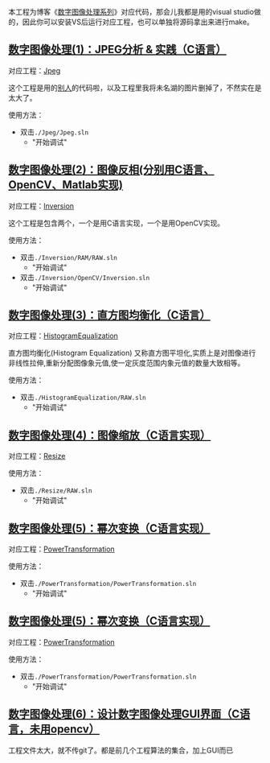 本工程为博客《[数字图像处理系列](https://blog.csdn.net/zhaodongyu_ak47/category_10138770.html)》对应代码，那会儿我都是用的visual studio做的，因此你可以安装VS后运行对应工程，也可以单独将源码拿出来进行make。

## [数字图像处理(1)：JPEG分析 & 实践（C语言）](https://blog.csdn.net/ZhaoDongyu_AK47/article/details/106971801?spm=1001.2014.3001.5502)

对应工程：[Jpeg](./Jpeg/)

这个工程是用的[别人](http://thecodeway.com/blog/?p=69)的代码啦，以及工程里我将未名湖的图片删掉了，不然实在是太大了。

使用方法：
- 双击`./Jpeg/Jpeg.sln`
    - "开始调试"

## [数字图像处理(2)：图像反相(分别用C语言、OpenCV、Matlab实现)](https://blog.csdn.net/ZhaoDongyu_AK47/article/details/106972830?spm=1001.2014.3001.5502)

对应工程：[Inversion](./Inversion/)

这个工程是包含两个，一个是用C语言实现，一个是用OpenCV实现。

使用方法：
- 双击`./Inversion/RAM/RAW.sln`
    - "开始调试"
- 双击`./Inversion/OpenCV/Inversion.sln`
    - "开始调试"

## [数字图像处理(3)：直方图均衡化（C语言）](https://blog.csdn.net/ZhaoDongyu_AK47/article/details/106973312)

对应工程：[HistogramEqualization](./HistogramEqualization/)

直方图均衡化(Histogram Equalization) 又称直方图平坦化,实质上是对图像进行非线性拉伸,重新分配图像象元值,使一定灰度范围内象元值的数量大致相等。

使用方法：
- 双击`./HistogramEqualization/RAW.sln`
    - "开始调试"

## [数字图像处理(4)：图像缩放（C语言实现）](https://blog.csdn.net/ZhaoDongyu_AK47/article/details/106973433)

对应工程：[Resize](./Resize/)

使用方法：
- 双击`./Resize/RAW.sln`
    - "开始调试"

## [数字图像处理(5)：幂次变换（C语言实现）](https://blog.csdn.net/ZhaoDongyu_AK47/article/details/106973554)

对应工程：[PowerTransformation](./PowerTransformation/)

使用方法：
- 双击`./PowerTransformation/PowerTransformation.sln`
    - "开始调试"

## [数字图像处理(5)：幂次变换（C语言实现）](https://blog.csdn.net/ZhaoDongyu_AK47/article/details/106973554)

对应工程：[PowerTransformation](./PowerTransformation/)

使用方法：
- 双击`./PowerTransformation/PowerTransformation.sln`
    - "开始调试"

## [数字图像处理(6)：设计数字图像处理GUI界面（C语言，未用opencv）](https://blog.csdn.net/ZhaoDongyu_AK47/article/details/106974028)

工程文件太大，就不传git了。都是前几个工程算法的集合，加上GUI而已



